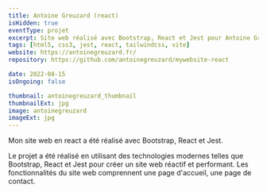```yaml
---
title: Antoine Greuzard (react)
isHidden: true
eventType: projet
excerpt: Site web réalisé avec Bootstrap, React et Jest pour Antoine Greuzard.
tags: [html5, css3, jest, react, tailwindcss, vite]
website: https://antoinegreuzard.fr/
repository: https://github.com/antoinegreuzard/mywebsite-react

date: 2022-08-15
isOngoing: false

thumbnail: antoinegreuzard_thumbnail
thumbnailExt: jpg
image: antoinegreuzard
imageExt: jpg
---
```


Mon site web en react a été réalisé avec Bootstrap, React et Jest.

Le projet a été réalisé en utilisant des technologies modernes telles que Bootstrap, React et Jest pour créer un site
web réactif et performant. Les fonctionnalités du site web comprennent une page d'accueil, une page de contact.
